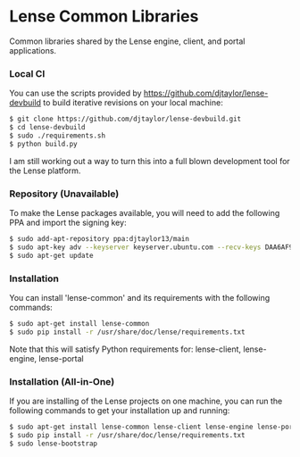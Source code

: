 # Lense Common Libraries

Common libraries shared by the Lense engine, client, and portal applications.

### Local CI

You can use the scripts provided by <https://github.com/djtaylor/lense-devbuild> to build iterative revisions on your local machine:

```sh
$ git clone https://github.com/djtaylor/lense-devbuild.git
$ cd lense-devbuild
$ sudo ./requirements.sh
$ python build.py
```

I am still working out a way to turn this into a full blown development tool for the Lense platform.

### Repository (Unavailable)

To make the Lense packages available, you will need to add the following PPA and import the signing key:

```sh
$ sudo add-apt-repository ppa:djtaylor13/main
$ sudo apt-key adv --keyserver keyserver.ubuntu.com --recv-keys DAA6AF94
$ sudo apt-get update
```

### Installation

You can install 'lense-common' and its requirements with the following commands:

```sh
$ sudo apt-get install lense-common
$ sudo pip install -r /usr/share/doc/lense/requirements.txt
```

Note that this will satisfy Python requirements for: lense-client, lense-engine, lense-portal

### Installation (All-in-One)

If you are installing of the Lense projects on one machine, you can run the following commands to get your installation up and running:

```sh
$ sudo apt-get install lense-common lense-client lense-engine lense-portal
$ sudo pip install -r /usr/share/doc/lense/requirements.txt
$ sudo lense-bootstrap
```